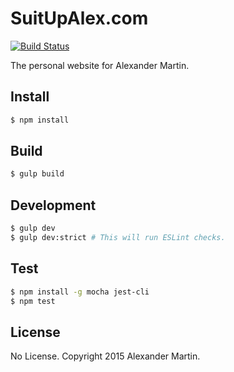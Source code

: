 # SuitUpAlex.com

[![Build Status](https://api.travis-ci.org/suitupalex/suitupalex.com.svg)](https://travis-ci.org/suitupalex/suitupalex.com)

The personal website for Alexander Martin.

## Install
```bash
$ npm install
```

## Build
```bash
$ gulp build
```

## Development
```bash
$ gulp dev
$ gulp dev:strict # This will run ESLint checks.
```

## Test
```bash
$ npm install -g mocha jest-cli
$ npm test
```

## License
No License. Copyright 2015 Alexander Martin.
